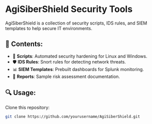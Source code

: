 # AgiSiberShield Security Tools

AgiSiberShield is a collection of security scripts, IDS rules, and SIEM templates to help secure IT environments.

## 📂 Contents:
- 🔧 **Scripts**: Automated security hardening for Linux and Windows.
- 🛡️ **IDS Rules**: Snort rules for detecting network threats.
- 📊 **SIEM Templates**: Prebuilt dashboards for Splunk monitoring.
- 📑 **Reports**: Sample risk assessment documentation.

## 🔍 Usage:
Clone this repository:
```bash
git clone https://github.com/yourusername/AgiSiberShield.git

